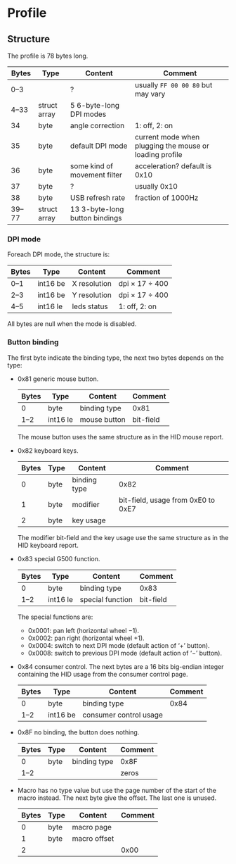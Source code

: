 Profile
=======

Structure
---------

The profile is 78 bytes long.

| Bytes | Type         | Content                        | Comment                  |
| ----- | ------------ | ------------------------------ | ------------------------ |
| 0–3   |              | ?                              | usually `FF 00 00 80` but may vary |
| 4–33  | struct array | 5 6-byte-long DPI modes        |                          |
| 34    | byte         | angle correction               | 1: off, 2: on            |
| 35    | byte         | default DPI mode               | current mode when plugging the mouse or loading profile |
| 36    | byte         | some kind of movement filter   | acceleration? default is 0x10 |
| 37    | byte         | ?                              | usually 0x10             |
| 38    | byte         | USB refresh rate               | fraction of 1000Hz       |
| 39–77 | struct array | 13 3-byte-long button bindings |                          |

### DPI mode

Foreach DPI mode, the structure is:

| Bytes | Type       | Content            | Comment                  |
| ----- | ---------- | ------------------ | ------------------------ |
| 0–1   | int16 be   | X resolution       | dpi × 17 ÷ 400           |
| 2–3   | int16 be   | Y resolution       | dpi × 17 ÷ 400           |
| 4–5   | int16 le   | leds status        | 1: off, 2: on            |

All bytes are null when the mode is disabled.

### Button binding

The first byte indicate the binding type, the next two bytes depends on the type:
 - 0x81 generic mouse button.

	| Bytes | Type       | Content            | Comment                  |
	| ----- | ---------- | ------------------ | ------------------------ |
	| 0     | byte       | binding type       | 0x81                     |
	| 1–2   | int16 le   | mouse button       | bit-field                |

   The mouse button uses the same structure as in the HID mouse report.
 - 0x82 keyboard keys.

	| Bytes | Type       | Content            | Comment                  |
	| ----- | ---------- | ------------------ | ------------------------ |
	| 0     | byte       | binding type       | 0x82                     |
	| 1     | byte       | modifier           | bit-field, usage from 0xE0 to 0xE7 |
	| 2     | byte       | key usage          |                          |

   The modifier bit-field and the key usage use the same structure as in the HID keyboard report.
 - 0x83 special G500 function.

	| Bytes | Type       | Content            | Comment                  |
	| ----- | ---------- | ------------------ | ------------------------ |
	| 0     | byte       | binding type       | 0x83                     |
	| 1–2   | int16 le   | special function   | bit-field                |

   The special functions are:
    * 0x0001: pan left (horizontal wheel −1).
    * 0x0002: pan right (horizontal wheel +1).
    * 0x0004: switch to next DPI mode (default action of ‘+’ button).
    * 0x0008: switch to previous DPI mode (default action of ‘−’ button).
 - 0x84 consumer control. The next bytes are a 16 bits big-endian integer containing the HID usage from the consumer control page.

	| Bytes | Type       | Content                | Comment                  |
	| ----- | ---------- | ---------------------- | ------------------------ |
	| 0     | byte       | binding type           | 0x84                     |
	| 1–2   | int16 be   | consumer control usage |                          |

 - 0x8F no binding, the button does nothing.

	| Bytes | Type       | Content            | Comment                  |
	| ----- | ---------- | ------------------ | ------------------------ |
	| 0     | byte       | binding type       | 0x8F                     |
	| 1–2   |            |                    | zeros                    |

 - Macro has no type value but use the page number of the start of the macro instead. The next byte give the offset. The last one is unused.

	| Bytes | Type       | Content            | Comment                  |
	| ----- | ---------- | ------------------ | ------------------------ |
	| 0     | byte       | macro page         |                          |
	| 1     | byte       | macro offset       |                          |
	| 2     |            |                    | 0x00                     |

